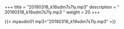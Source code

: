+++
title = "20190318_k16sdm7s7ly.mp3"
description = " 20190318_k16sdm7s7ly.mp3 "
weight = 20
+++

{{< myaudio01 mp3="20190318_k16sdm7s7ly.mp3" >}}

